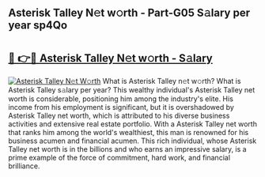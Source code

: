 ## Asterisk Talley N𝚎t w𝚘rth - Part-G05 S𝚊lary per year sp4Qo

# <h2><a href="http://gc20dni.nevu.top/?p=Asterisk+Talley">🔗 👉🔴 Asterisk Talley N𝚎t w𝚘rth - S𝚊lary</a></h2>

[![Asterisk Talley N𝚎t W𝚘rth](https://i.imgur.com/Oavwk0R.jpeg)](http://gc20dni.nevu.top/?p=Asterisk+Talley)
What is Asterisk Talley n𝚎t w𝚘rth? What is Asterisk Talley s𝚊lary per year?
This wealthy individual's Asterisk Talley net worth is considerable, positioning him among the industry's elite. His income from his employment is significant, but it is overshadowed by Asterisk Talley net worth, which is attributed to his diverse business activities and extensive real estate portfolio. With a Asterisk Talley net worth that ranks him among the world's wealthiest, this man is renowned for his business acumen and financial acumen. This rich individual, whose Asterisk Talley net worth is in the billions and who earns an impressive salary, is a prime example of the force of commitment, hard work, and financial brilliance.
